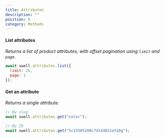 ```yaml
---
title: Attributes
description: ""
position: 6
category: Methods
---
```


#### List attributes

_Returns a list of product attributes, with offset pagination using `limit` and `page`._

```javascript
await swell.attributes.list({
  limit: 25,
  page: 1
});
```

#### Get an attribute

_Returns a single attribute._

```javascript
// By slug
await swell.attributes.get("color");

// By ID
await swell.attributes.get("5c15505200c7d14d851e510g");
```
